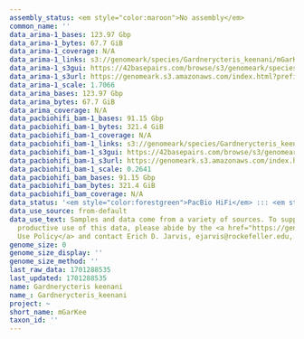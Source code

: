 ```yaml
---
assembly_status: <em style="color:maroon">No assembly</em>
common_name: ''
data_arima-1_bases: 123.97 Gbp
data_arima-1_bytes: 67.7 GiB
data_arima-1_coverage: N/A
data_arima-1_links: s3://genomeark/species/Gardnerycteris_keenani/mGarKee1/genomic_data/arima/<br>
data_arima-1_s3gui: https://42basepairs.com/browse/s3/genomeark/species/Gardnerycteris_keenani/mGarKee1/genomic_data/arima/
data_arima-1_s3url: https://genomeark.s3.amazonaws.com/index.html?prefix=species/Gardnerycteris_keenani/mGarKee1/genomic_data/arima/
data_arima-1_scale: 1.7066
data_arima_bases: 123.97 Gbp
data_arima_bytes: 67.7 GiB
data_arima_coverage: N/A
data_pacbiohifi_bam-1_bases: 91.15 Gbp
data_pacbiohifi_bam-1_bytes: 321.4 GiB
data_pacbiohifi_bam-1_coverage: N/A
data_pacbiohifi_bam-1_links: s3://genomeark/species/Gardnerycteris_keenani/mGarKee1/genomic_data/pacbio_hifi/<br>
data_pacbiohifi_bam-1_s3gui: https://42basepairs.com/browse/s3/genomeark/species/Gardnerycteris_keenani/mGarKee1/genomic_data/pacbio_hifi/
data_pacbiohifi_bam-1_s3url: https://genomeark.s3.amazonaws.com/index.html?prefix=species/Gardnerycteris_keenani/mGarKee1/genomic_data/pacbio_hifi/
data_pacbiohifi_bam-1_scale: 0.2641
data_pacbiohifi_bam_bases: 91.15 Gbp
data_pacbiohifi_bam_bytes: 321.4 GiB
data_pacbiohifi_bam_coverage: N/A
data_status: '<em style="color:forestgreen">PacBio HiFi</em> ::: <em style="color:forestgreen">Arima</em>'
data_use_source: from-default
data_use_text: Samples and data come from a variety of sources. To support fair and
  productive use of this data, please abide by the <a href="https://genome10k.soe.ucsc.edu/data-use-policies/">Data
  Use Policy</a> and contact Erich D. Jarvis, ejarvis@rockefeller.edu, with any questions.
genome_size: 0
genome_size_display: ''
genome_size_method: ''
last_raw_data: 1701288535
last_updated: 1701288535
name: Gardnerycteris keenani
name_: Gardnerycteris_keenani
project: ~
short_name: mGarKee
taxon_id: ''
---
```

